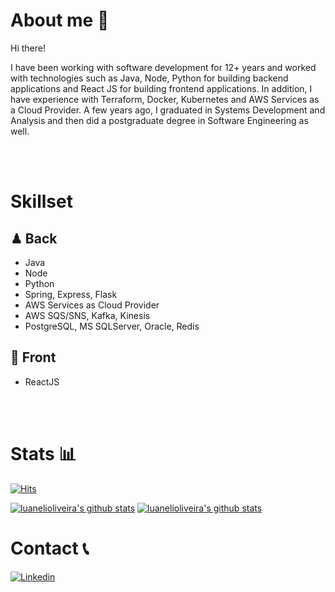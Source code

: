 # About me 👋
Hi there! 

I have been working with software development for 12+ years and worked with technologies such as Java, Node, Python for building backend applications and React JS for building frontend applications. In addition, I have experience with Terraform, Docker, Kubernetes and AWS Services as a Cloud Provider. A few years ago, I graduated in Systems Development and Analysis and then did a postgraduate degree in Software Engineering as well. 

<br>
<br>

# Skillset

## ♟ Back
- Java
- Node
- Python
- Spring, Express, Flask
- AWS Services as Cloud Provider
- AWS SQS/SNS, Kafka, Kinesis
- PostgreSQL, MS SQLServer, Oracle, Redis

## 🎨 Front
- ReactJS
<br>
<br>

# Stats 📊
[![Hits](https://hits.seeyoufarm.com/api/count/incr/badge.svg?url=https%3A%2F%2Fgithub.com%2Fluanelioliveira%2Fhit-counter&count_bg=%2379C83D&title_bg=%23555555&icon=github.svg&icon_color=%23E7E7E7&title=hits&edge_flat=false)](https://hits.seeyoufarm.com)

[![luanelioliveira's github stats](https://github-readme-stats.vercel.app/api?username=luanelioliveira&show_icons=true&hide_border=true&count_private=true&title_color=004386&icon_color=004386)](https://github.com/luanelioliveira)
[![luanelioliveira's github stats](https://github-readme-stats.vercel.app/api/top-langs/?username=luanelioliveira&show_icons=true&hide_border=true&title_color=004386&icon_color=004386&layout=compact)](https://github.com/luanelioliveira)

# Contact 📞

[![Linkedin](https://img.shields.io/badge/Linkedin-Luan%20Eli%20Oliveira-004386?style=for-the-badge&logo=linkedin)](https://www.linkedin.com/in/luanoliveira/)

<!--
**luanelioliveira/luanelioliveira** is a ✨ _special_ ✨ repository because its `README.md` (this file) appears on your GitHub profile.

Here are some ideas to get you started:

- 🔭 I’m currently working on ...
- 🌱 I’m currently learning ...
- 👯 I’m looking to collaborate on ...
- 🤔 I’m looking for help with ...
- 💬 Ask me about ...
- 📫 How to reach me: [luannn@gmail.com](mailto:luannn@gmail.com)
- 😄 Pronouns: ...
- ⚡ Fun fact: ...
-->
